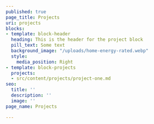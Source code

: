 ```yaml
---
published: true
page_title: Projects
uri: projects
blocks:
- template: block-header
  heading: This is the header for the project block
  pill_text: Some text
  background_image: "/uploads/home-energy-rated.webp"
  style:
    media_position: Right
- template: block-projects
  projects:
  - src/content/projects/project-one.md
seo:
  title: ''
  description: ''
  image: ''
page_name: Projects

---
```

